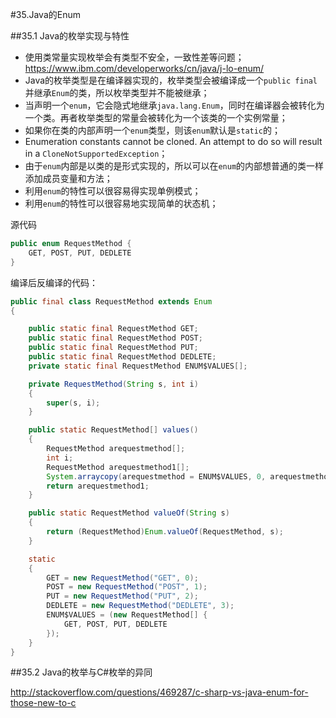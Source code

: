 #35.Java的Enum

##35.1 Java的枚举实现与特性

* 使用类常量实现枚举会有类型不安全，一致性差等问题； https://www.ibm.com/developerworks/cn/java/j-lo-enum/ 
* Java的枚举类型是在编译器实现的，枚举类型会被编译成一个`public final`并继承`Enum`的类，所以枚举类型并不能被继承；
* 当声明一个`enum`，它会隐式地继承`java.lang.Enum`，同时在编译器会被转化为一个类。再者枚举类型的常量会被转化为一个该类的一个实例常量；
* 如果你在类的内部声明一个`enum`类型，则该`enum`默认是`static`的；
* Enumeration constants cannot be cloned. An attempt to do so will result in a `CloneNotSupportedException`；
* 由于`enum`内部是以类的是形式实现的，所以可以在`enum`的内部想普通的类一样添加成员变量和方法；
* 利用`enum`的特性可以很容易得实现单例模式；
* 利用`enum`的特性可以很容易地实现简单的状态机；

源代码
```Java
public enum RequestMethod {
	GET, POST, PUT, DEDLETE
}
```

编译后反编译的代码：
```Java
public final class RequestMethod extends Enum
{

    public static final RequestMethod GET;
    public static final RequestMethod POST;
    public static final RequestMethod PUT;
    public static final RequestMethod DEDLETE;
    private static final RequestMethod ENUM$VALUES[];

    private RequestMethod(String s, int i)
    {
        super(s, i);
    }

    public static RequestMethod[] values()
    {
        RequestMethod arequestmethod[];
        int i;
        RequestMethod arequestmethod1[];
        System.arraycopy(arequestmethod = ENUM$VALUES, 0, arequestmethod1 = new RequestMethod[i = arequestmethod.length], 0, i);
        return arequestmethod1;
    }

    public static RequestMethod valueOf(String s)
    {
        return (RequestMethod)Enum.valueOf(RequestMethod, s);
    }

    static 
    {
        GET = new RequestMethod("GET", 0);
        POST = new RequestMethod("POST", 1);
        PUT = new RequestMethod("PUT", 2);
        DEDLETE = new RequestMethod("DEDLETE", 3);
        ENUM$VALUES = (new RequestMethod[] {
            GET, POST, PUT, DEDLETE
        });
    }
}
```
##35.2 Java的枚举与C#枚举的异同

http://stackoverflow.com/questions/469287/c-sharp-vs-java-enum-for-those-new-to-c 

